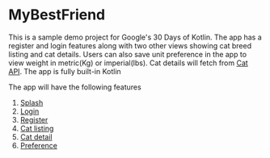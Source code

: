 # MyBestFriend

This is a sample demo project for Google's 30 Days of Kotlin. The app has a register and login features along with two other views showing cat breed listing and cat details. Users can also save unit preference in the app to view weight in metric(Kg) or imperial(lbs). Cat details will fetch from [Cat API](https://thecatapi.com/). The app is fully built-in Kotlin

The app will have the following features

1. [Splash](https://github.com/NikhilVijayakumar/MyBestFriend/wiki/Splash)
1. [Login](https://github.com/NikhilVijayakumar/MyBestFriend/wiki/Login)
1. [Register](https://github.com/NikhilVijayakumar/MyBestFriend/wiki/Register)
1. [Cat listing](https://github.com/NikhilVijayakumar/MyBestFriend/wiki/Cat-listing)
1. [Cat detail](https://github.com/NikhilVijayakumar/MyBestFriend/wiki/Cat-detail)
1. [Preference ](https://github.com/NikhilVijayakumar/MyBestFriend/wiki/Preference)
 



